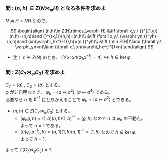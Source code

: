 ### 問 : $(n,h)\in Z(N\rtimes_\varphi H)$ となる条件を求めよ
$N\rtimes H=NH$ なので、

$$
\begin{align}
(n,h)\in Z(N\rtimes_\varphi H)
&\iff \forall x,y.\ {}^{(1,y)}(n,h)=(n,h)\land {}^{(x,1)}(n,h)=(n,h)\\
&\iff \forall x,y.\ (\varphi_yn,{}^yh)=(n,h)\land (xn(\varphi_hx^{-1}),h)=(n,{}^yh)\\
&\iff (h\in Z(H))\land (\forall y.\ \varphi_yn=n)\land (\forall x.\ xn(\varphi_hx^{-1})=n)
\end{align}
$$

- 注： $n\in Z(N)$ のとき、 $(\forall x.\ xn(\varphi_hx^{-1})=n)\iff h\in \ker\varphi$.
### 問 : $Z(C_7\rtimes_\varphi C_3)$ を求めよ
$C_7=\langle a\rangle$ , $C_3=\langle b\rangle$ とする。  
$\varphi$ が非自明なとき、 $\varphi_b=(a\mapsto a^2),(a\mapsto a^4)$ である。  
必要なら $b$ を $b^{-1}$ にとりかえることで $\varphi_b=(a\mapsto a^2)$ とできる。  
- $(n,h)\in Z(C_7\rtimes_\varphi C_3)$ とする。
  - $(\varphi_b g,h)=(1,b)(n,h)(1,b)^{-1}=(g,h)$ なので $n$ は $\varphi_b$ の不動点。  
    よって $n=1$ である。  
  - $(a(\varphi_ha^{-1}),h)=(a,1)(1,h)(a,1)^{-1}=(1,h)$ なので $h\in\ker\varphi$.  
    よって $h=1$.
  
よって $Z(C_7\rtimes_\varphi C_3)=1$.

